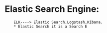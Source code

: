 # Elastic Search Engine:
        ELK----> Elastic Search,Logstash,Kibana.
        * Elastic Search it is a Search E
